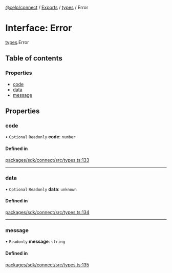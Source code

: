 [@celo/connect](../README.md) / [Exports](../modules.md) / [types](../modules/types.md) / Error

# Interface: Error

[types](../modules/types.md).Error

## Table of contents

### Properties

- [code](types.Error.md#code)
- [data](types.Error.md#data)
- [message](types.Error.md#message)

## Properties

### code

• `Optional` `Readonly` **code**: `number`

#### Defined in

[packages/sdk/connect/src/types.ts:133](https://github.com/celo-org/developer-tooling/blob/master/packages/sdk/connect/src/types.ts#L133)

___

### data

• `Optional` `Readonly` **data**: `unknown`

#### Defined in

[packages/sdk/connect/src/types.ts:134](https://github.com/celo-org/developer-tooling/blob/master/packages/sdk/connect/src/types.ts#L134)

___

### message

• `Readonly` **message**: `string`

#### Defined in

[packages/sdk/connect/src/types.ts:135](https://github.com/celo-org/developer-tooling/blob/master/packages/sdk/connect/src/types.ts#L135)
